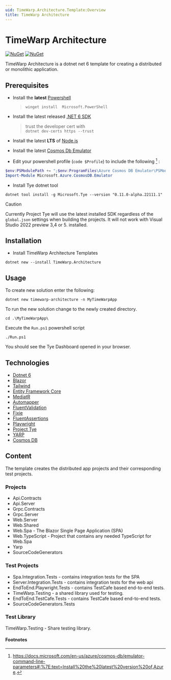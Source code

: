 ```yaml
---
uid: TimeWarp.Architecture.Template:Overview
title: TimeWarp Architecture
---
```


# TimeWarp Architecture

[![NuGet](https://img.shields.io/nuget/v/TimeWarp.Architecture.svg)](https://www.nuget.org/packages/TimeWarp.Architecture/)
[![NuGet](https://img.shields.io/nuget/dt/TimeWarp.Architecture.svg)](https://www.nuget.org/packages/TimeWarp.Architecture/)

TimeWarp Architecture is a dotnet net 6 template for creating a distributed or monolithic application.

## Prerequisites

* Install the **latest** [Powershell](https://docs.microsoft.com/en-us/powershell/scripting/install/installing-powershell)
  > `winget install  Microsoft.PowerShell`
* Install the latest released [.NET 6 SDK](https://dotnet.microsoft.com/download/dotnet/6.0)
  > trust the developer cert with  
  > `dotnet dev-certs https --trust`

* Install the latest **LTS** of [Node.js ](https://nodejs.org/en/)
* Install the latest [Cosmos Db Emulator](https://docs.microsoft.com/en-us/azure/cosmos-db/local-emulator?tabs=ssl-netstd21)
* Edit your powershell profile (`code $Profile`) to include the following [^1] :

```powershell
$env:PSModulePath += ";$env:ProgramFiles\Azure Cosmos DB Emulator\PSModules"
Import-Module Microsoft.Azure.CosmosDB.Emulator
```

* Install Tye dotnet tool

```console
dotnet tool install -g Microsoft.Tye --version "0.11.0-alpha.22111.1"
```
> [!CAUTION]
> Currently Project Tye will use the latest installed SDK regardless of the `global.json` settings when building the projects.
> It will not work with Visual Studio 2022 preview 3,4 or 5. installed.
## Installation

* Install TimeWarp Architecture Templates
  
```console
dotnet new --install TimeWarp.Architecture
```

## Usage

To create new solution enter the following:

```console
dotnet new timewarp-architecture -n MyTimeWarpApp
```

To run the new solution change to the newly created directory.

```console
cd .\MyTimeWarpApp\
```

Execute the `Run.ps1` powershell script

```console
./Run.ps1
```

You should see the Tye Dashboard opened in your browser.

## Technologies

* [Dotnet 6](https://dotnet.microsoft.com/en-us/download/dotnet/6.0)
* [Blazor](https://docs.microsoft.com/en-us/aspnet/core/blazor/?view=aspnetcore-6.0)
* [Tailwind](https://tailwindcss.com/)
* [Entity Framework Core](https://docs.microsoft.com/en-us/ef/core/)
* [MediatR](https://github.com/jbogard/MediatR)
* [Automapper](https://automapper.org/)
* [FluentValidation](https://fluentvalidation.net/)
* [Fixie](https://github.com/fixie/fixie/wiki)
* [FluentAssertions](https://fluentassertions.com/)
* [Playwright](https://playwright.dev/)
* [Project Tye](https://github.com/dotnet/tye)
* [YARP](https://microsoft.github.io/reverse-proxy/)
* [Cosmos DB](https://docs.microsoft.com/en-us/azure/cosmos-db/introduction)

## Content

The template creates the distributed app projects and their corresponding test projects.

### Projects

* Api.Contracts
* Api.Server
* Grpc.Contracts
* Grpc.Server
* Web.Server
* Web.Shared
* Web.Spa - The Blazor Single Page Application (SPA)
* Web.TypeScript - Project that contains any needed TypeScript for Web.Spa
* Yarp
* SourceCodeGenerators

### Test Projects

* Spa.Integration.Tests - contains integration tests for the SPA
* Server.Integration.Tests - contains integration tests for the web api
* EndToEnd.Playwright.Tests - contains TestCafe based end-to-end tests.
* TimeWarp.Testing - a shared library used for testing.
* EndToEnd.TestCafe.Tests - contains TestCafe based end-to-end tests.
* SourceCodeGenerators.Tests

### Test Library

TimeWarp.Testing - Share testing library.

#### Footnotes

[^1]: https://docs.microsoft.com/en-us/azure/cosmos-db/emulator-command-line-parameters#:%7E:text=Install%20the%20latest%20version%20of,Azure.
